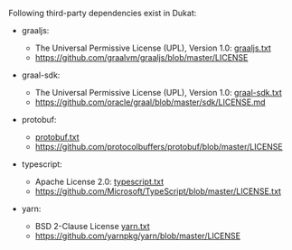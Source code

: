 Following third-party dependencies exist in Dukat:
    
* graaljs:
    * The Universal Permissive License (UPL), Version 1.0: [graaljs.txt](graaljs.txt)
    * https://github.com/graalvm/graaljs/blob/master/LICENSE    
    
* graal-sdk:
    * The Universal Permissive License (UPL), Version 1.0: [graal-sdk.txt](graal-sdk.txt)
    * https://github.com/oracle/graal/blob/master/sdk/LICENSE.md
    
* protobuf:
    * [protobuf.txt](protobuf.txt)
    * https://github.com/protocolbuffers/protobuf/blob/master/LICENSE    
            
* typescript:
    * Apache License 2.0: [typescript.txt](typescript.txt)
    * https://github.com/Microsoft/TypeScript/blob/master/LICENSE.txt
    
* yarn:
    * BSD 2-Clause License [yarn.txt](yarn.txt)            
    * https://github.com/yarnpkg/yarn/blob/master/LICENSE
    
